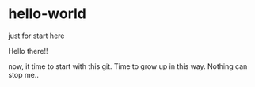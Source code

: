 # hello-world
just for start here

Hello there!!

now, it time to start with this git. Time to grow up in this way. Nothing can stop me.. 
